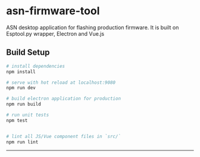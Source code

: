 # asn-firmware-tool

ASN desktop application for flashing production firmware. It is built on Esptool.py wrapper, Electron and Vue.js

## Build Setup

``` bash
# install dependencies
npm install

# serve with hot reload at localhost:9080
npm run dev

# build electron application for production
npm run build

# run unit tests
npm test


# lint all JS/Vue component files in `src/`
npm run lint

```

---